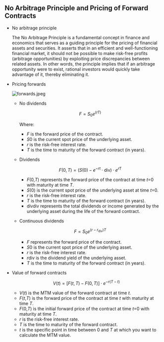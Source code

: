 ## ****No Arbitrage Principle and Pricing of Forward Contracts****

- No arbitrage principle
    
    The No Arbitrage Principle is a fundamental concept in finance and economics that serves as a guiding principle for the pricing of financial assets and securities. It asserts that in an efficient and well-functioning financial market, it should not be possible to make risk-free profits (arbitrage opportunities) by exploiting price discrepancies between related assets. In other words, the principle implies that if an arbitrage opportunity were to exist, rational investors would quickly take advantage of it, thereby eliminating it.
    
- Pricing forwards
    
    ![forwards.jpeg](https://prod-files-secure.s3.us-west-2.amazonaws.com/58c8d62c-66bc-4757-845d-1849a6bd8563/3ab00f32-966f-4929-b784-4c9bc55ca408/forwards.jpeg)
    
    - No dividends
        
        $$
        F = S_0 e^{(rT)}
        $$
        
        Where:
        
        - *F* is the forward price of the contract.
        - *S*0 is the current spot price of the underlying asset.
        - *r* is the risk-free interest rate.
        - *T* is the time to maturity of the forward contract (in years).
    - Dividends
        
        $$
        F(0, T) = \left(S(0) - e^{-rt} \cdot \text{div}\right) \cdot e^{rT}
        $$
        
        - *F*(0,*T*) represents the forward price of the contract at time *t*=0 with maturity at time *T*.
        - *S*(0) is the current spot price of the underlying asset at time *t*=0.
        - *r* is the risk-free interest rate.
        - *T* is the time to maturity of the forward contract (in years).
        - divdiv represents the total dividends or income generated by the underlying asset during the life of the forward contract.
    - Continuous dividends
        
        $$
        F = S_0 e^{(r - r_{\text{div}})T}
        $$
        
        - *F* represents the forward price of the contract.
        - *S*0 is the current spot price of the underlying asset.
        - *r* is the risk-free interest rate.
        - *r*div is the dividend yield of the underlying asset.
        - *T* is the time to maturity of the forward contract (in years).
- Value of forward contracts
    
    $$
    V(t) = [F(t, T) - F(0, T)] \cdot e^{-r(T-t)}
    $$
    
    - *V*(*t*) is the MTM value of the forward contract at time *t*.
    - *F*(*t*,*T*) is the forward price of the contract at time *t* with maturity at time *T*.
    - *F*(0,*T*) is the initial forward price of the contract at time *t*=0 with maturity at time *T*.
    - *r* is the risk-free interest rate.
    - *T* is the time to maturity of the forward contract.
    - *t* is the specific point in time between 0 and *T* at which you want to calculate the MTM value.